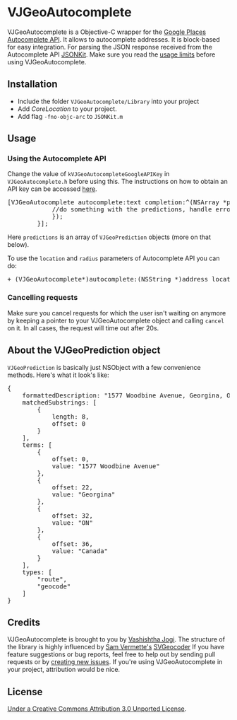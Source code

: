 # VJGeoAutocomplete

VJGeoAutocomplete is a Objective-C wrapper for the [Google Places Autocomplete API](https://developers.google.com/places/documentation/autocomplete). It allows to autocomplete addresses. It is block-based for easy integration. For parsing the JSON response received from the Autocomplete API [JSONKit](https://github.com/johnezang/JSONKit). Make sure you read the [usage limits](https://developers.google.com/places/documentation/index#usage_limits) before using VJGeoAutocomplete.

## Installation

* Include the folder `VJGeoAutocomplete/Library` into your project
* Add *CoreLocation* to your project.
* Add flag `-fno-objc-arc` to `JSONKit.m`

## Usage
### Using the Autocomplete API

Change the value of `kVJGeoAutocompleteGoogleAPIKey` in `VJGeoAutocomplete.h` before using this. The instructions on how to obtain an API key can be accessed [here](https://developers.google.com/places/documentation/#Authentication). 

<pre>
[VJGeoAutocomplete autocomplete:text completion:^(NSArray *predictions, NSError *error) {
            //do something with the predictions, handle errors
            });
        }];
</pre>

Here `predictions` is an array of `VJGeoPrediction` objects (more on that below).

To use the `location` and `radius` parameters of Autocomplete API you can do:

<pre>
+ (VJGeoAutocomplete*)autocomplete:(NSString *)address location:(CLLocationCoordinate2D)location radius:(CLLocationDistance)radius completion:(void (^)(NSArray *predictions, NSError *error))block;
</pre>

### Cancelling requests

Make sure you cancel requests for which the user isn't waiting on anymore by keeping a pointer to your VJGeoAutocomplete object and calling `cancel` on it. In all cases, the request will time out after 20s.

## About the VJGeoPrediction object

`VJGeoPrediction` is basically just NSObject with a few convenience methods. Here's what it look's like:

<pre>
{
    formattedDescription: "1577 Woodbine Avenue, Georgina, ON, Canada",
    matchedSubstrings: [
        {
            length: 8,
            offset: 0
        }
    ],
    terms: [
        {
            offset: 0,
            value: "1577 Woodbine Avenue"
        },
        {
            offset: 22,
            value: "Georgina"
        },
        {
            offset: 32,
            value: "ON"
        },
        {
            offset: 36,
            value: "Canada"
        }
    ],
    types: [
        "route",
        "geocode"
    ] 
}
</pre>

## Credits

VJGeoAutocomplete is brought to you by [Vashishtha Jogi](http://vashishthajogi.com). The structure of the library is highly influenced by [Sam Vermette's](http://samvermette.com) [SVGeocoder](https://github.com/samvermette/SVGeocoder) If you have feature suggestions or bug reports, feel free to help out by sending pull requests or by [creating new issues](https://github.com/jvashishtha/VJGeoAutocomplete/issues/new). If you're using VJGeoAutocomplete in your project, attribution would be nice.

## License

[Under a Creative Commons Attribution 3.0 Unported License](http://creativecommons.org/licenses/by/3.0/).